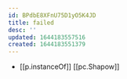 ```yaml
---
id: BPdbE8XFnU75D1yO5K4JD
title: failed
desc: ''
updated: 1644183557516
created: 1644183551379
---
```


- [[p.instanceOf]] [[pc.Shapow]]
